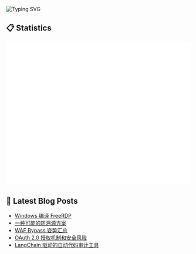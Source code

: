 ![Typing SVG](https://readme-typing-svg.herokuapp.com?font=Fira+Code&pause=1000&width=435&lines=console.log(%22Hi~I'm+喻灵%22))


## :clipboard: Statistics

![Metrics](/github-metrics.svg)


## :blue_book: Latest Blog Posts
<!-- BLOG-POST-LIST:START -->
- [Windows 编译 FreeRDP](https://blog.yvling.cn/posts/%E5%8D%9A%E5%AE%A2%E6%96%87%E6%A1%A3/%E6%97%A5%E5%B8%B8%E8%AE%B0%E5%BD%95/2025-03-20-windows-%E7%BC%96%E8%AF%91-freerdp/)
- [一种可能的防溯源方案](https://blog.yvling.cn/posts/%E5%8D%9A%E5%AE%A2%E6%96%87%E6%A1%A3/%E6%8A%80%E6%9C%AF%E7%A0%94%E7%A9%B6/2025-03-04-%E4%B8%80%E7%A7%8D%E5%8F%AF%E8%83%BD%E7%9A%84%E9%98%B2%E6%BA%AF%E6%BA%90%E6%96%B9%E6%A1%88/)
- [WAF Bypass 姿势汇总](https://blog.yvling.cn/posts/%E5%8D%9A%E5%AE%A2%E6%96%87%E6%A1%A3/%E6%8A%80%E6%9C%AF%E7%A0%94%E7%A9%B6/2025-02-26-waf-bypass-%E5%A7%BF%E5%8A%BF%E6%B1%87%E6%80%BB/)
- [OAuth 2.0 授权机制和安全风险](https://blog.yvling.cn/posts/%E5%8D%9A%E5%AE%A2%E6%96%87%E6%A1%A3/%E6%8A%80%E6%9C%AF%E7%A0%94%E7%A9%B6/2025-02-26-oauth-2.0-%E6%8E%88%E6%9D%83%E6%9C%BA%E5%88%B6%E5%92%8C%E5%AE%89%E5%85%A8%E9%A3%8E%E9%99%A9/)
- [LangChain 驱动的自动代码审计工具](https://blog.yvling.cn/posts/%E5%8D%9A%E5%AE%A2%E6%96%87%E6%A1%A3/%E6%8A%80%E6%9C%AF%E7%A0%94%E7%A9%B6/2025-02-10-langchain-%E9%A9%B1%E5%8A%A8%E7%9A%84%E8%87%AA%E5%8A%A8%E4%BB%A3%E7%A0%81%E5%AE%A1%E8%AE%A1%E5%B7%A5%E5%85%B7/)
<!-- BLOG-POST-LIST:END -->
